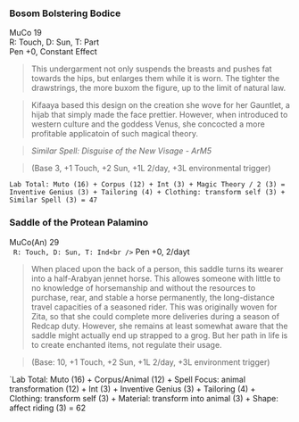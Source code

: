 ### Bosom Bolstering Bodice
MuCo 19<br />
R: Touch, D: Sun, T: Part<br />
Pen +0, Constant Effect<br />
>This undergarment not only suspends the breasts and pushes fat towards the hips, but enlarges them while it is worn. The tighter the drawstrings, the more buxom the figure, up to the limit of natural law.

>Kifaaya based this design on the creation she wove for her Gauntlet, a hijab that simply made the face prettier. However, when introduced to western culture and the goddess Venus, she concocted a more profitable applicatoin of such magical theory.

>*Similar Spell: Disguise of the New Visage - ArM5*
    
>(Base 3, +1 Touch, +2 Sun, +1L 2/day, +3L environmental trigger)

`Lab Total: Muto (16) + Corpus (12) + Int (3) + Magic Theory / 2 (3) = Inventive Genius (3) + Tailoring (4) + Clothing: transform self (3) + Similar Spell (3) = 47`<br />

### Saddle of the Protean Palamino
MuCo(An) 29<br />`
R: Touch, D: Sun, T: Ind<br />`
Pen +0, 2/dayt<br />
>When placed upon the back of a person, this saddle turns its wearer into a half-Arabyan jennet horse. This allowes someone with little to no knowledge of horsemanship and without the resources to purchase, rear, and stable a horse permanently, the long-distance travel capacities of a seasoned rider. This was originally woven for Zita, so that she could complete more deliveries during a season of Redcap duty. However, she remains at least somewhat aware that the saddle might actually end up strapped to a grog. But her path in life is to create enchanted items, not regulate their usage.

>(Base: 10, +1 Touch, +2 Sun, +1L 2/day, +3L environment trigger)

`Lab Total: Muto (16) + Corpus/Animal (12) + Spell Focus: animal transformation (12) + Int (3) + Inventive Genius (3) + Tailoring (4) + Clothing: transform self (3) +  Material: transform into animal (3) + Shape: affect riding (3) = 62
